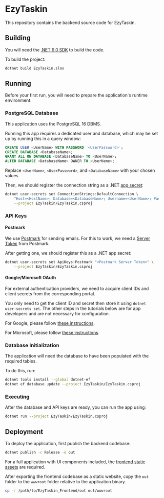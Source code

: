 # EzyTaskin

This repository contains the backend source code for EzyTaskin.

## Building

You will need the [.NET 9.0 SDK](https://dotnet.microsoft.com/en-us/download/dotnet/9.0) to build
the code.

To build the project:

```sh
dotnet build EzyTaskin.slnx
```

## Running

Before your first run, you will need to prepare the application's runtime environment.

### PostgreSQL Database

This application uses the PostgreSQL 16 DBMS.

Running this app requires a dedicated user and database, which may be set up by running this in
a query window:

```sql
CREATE USER <UserName> WITH PASSWORD '<UserPassword>';
CREATE DATABASE <DatabaseName>;
GRANT ALL ON DATABASE <DatabaseName> TO <UserName>;
ALTER DATABASE <DatabaseName> OWNER TO <UserName>;
```

Replace `<UserName>`, `<UserPassword>`, and `<DatabaseName>` with your chosen values.

Then, we should register the connection string as a .NET
[app secret](https://learn.microsoft.com/en-us/aspnet/core/security/app-secrets):

```sh
dotnet user-secrets set ConnectionStrings:DefaultConnection \
    "Host=<HostName>; Database=<DatabaseName>; Username=<UserName>; Password=<UserPassword>" \
    --project EzyTaskin/EzyTaskin.csproj
```

### API Keys

#### Postmark

We use [Postmark](https://postmarkapp.com/) for sending emails.
For this to work, we need a
[Server Token](https://postmarkapp.com/developer/api/overview#authentication) from Postmark.

After getting one, we should register this as a .NET app secret:

```sh
dotnet user-secrets set ApiKeys:Postmark "<Postmark Server Token>" \
    --project EzyTaskin/EzyTaskin.csproj
```

#### Google/Microsoft OAuth

For external authentication providers, we need to acquire client IDs and client secrets from the
corresponding portal.

You only need to get the client ID and secret then store it using `dotnet user-secrets set`. The
other steps in the tutorials below are for app developers and are not necessary for configuration.

For Google, please follow [these instructions](https://learn.microsoft.com/en-us/aspnet/core/security/authentication/social/google-logins?view=aspnetcore-8.0#create-the-google-oauth-20-client-id-and-secret).

For Microsoft, please follow [these instructions](https://learn.microsoft.com/en-us/aspnet/core/security/authentication/social/microsoft-logins?view=aspnetcore-8.0#create-the-app-in-microsoft-developer-portal).


### Database Initialization

The application will need the database to have been populated with the required tables.

To do this, run:

```sh
dotnet tools install --global dotnet-ef
dotnet ef database update --project EzyTaskin/EzyTaskin.csproj
```

### Executing

After the database and API keys are ready, you can run the app using:

```sh
dotnet run --project EzyTaskin/EzyTaskin.csproj
```

## Deployment

To deploy the application, first publish the backend codebase:

```sh
dotnet publish -c Release -o out
```

For a full application with UI components included, the
[frontend static assets](https://github.com/EzyTaskin/EzyTaskin_Frontend?tab=readme-ov-file#deployment)
are required.

After exporting the frontend codebase as a static website, copy the `out` folder to the `wwwroot`
folder relative to the application binary.

```sh
cp -r /path/to/EzyTaskin_Frontend/out out/wwwroot
```
